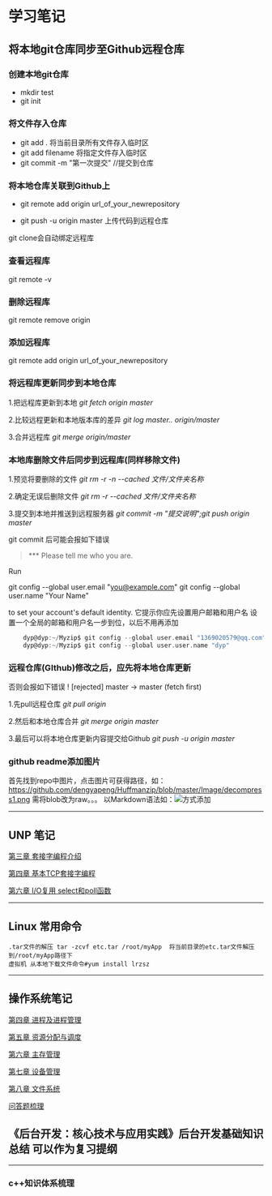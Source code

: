 # 学习笔记
## 将本地git仓库同步至Github远程仓库
### 创建本地git仓库
+ mkdir test
+ git init 
### 将文件存入仓库
+ git add .  将当前目录所有文件存入临时区
+ git add filename  将指定文件存入临时区
+ git commit -m "第一次提交"    //提交到仓库
### 将本地仓库关联到Github上
+ git remote add origin url_of_your_newrepository

+ git push -u origin master  上传代码到远程仓库

git clone会自动绑定远程库
### 查看远程库
git remote -v

### 删除远程库
git remote remove origin

### 添加远程库
git remote add  origin url_of_your_newrepository

### 将远程库更新同步到本地仓库
1.把远程库更新到本地 *git fetch origin master*

2.比较远程更新和本地版本库的差异 *git log master.. origin/master*

3.合并远程库 *git merge origin/master*

### 本地库删除文件后同步到远程库(同样移除文件)
1.预览将要删除的文件 *git rm -r -n --cached 文件/文件夹名称*

2.确定无误后删除文件 *git rm -r --cached 文件/文件夹名称*

3.提交到本地并推送到远程服务器 *git commit -m "提交说明";git push origin master*

git commit 后可能会报如下错误
> *** Please tell me who you are.

Run

  git config --global user.email "you@example.com"
  git config --global user.name "Your Name"

to set your account's default identity.
它提示你应先设置用户邮箱和用户名 设置一个全局的邮箱和用户名一步到位，以后不用再添加
```c
    dyp@dyp:~/Myzip$ git config --global user.email "1369020579@qq.com"
    dyp@dyp:~/Myzip$ git config --global user.user.name "dyp"
```
### 远程仓库(GIthub)修改之后，应先将本地仓库更新
否则会报如下错误
 ! [rejected]        master -> master (fetch first)

1.先pull远程仓库 *git pull origin*

2.然后和本地仓库合并 *git merge origin master*

3.最后可以将本地仓库更新内容提交给Github  *git push -u origin master* 


### github readme添加图片
  首先找到repo中图片，点击图片可获得路径，如：
    https://github.com/dengyapeng/Huffmanzip/blob/master/Image/decompress1.png
    需将blob改为raw。。。
    以Markdown语法如：![](https://github.com/dengyapeng/Huffmanzip/raw/master/Image/decompress1.png)方式添加
___
## UNP 笔记

[第三章 套接字编程介绍](Node/c3.md)

[第四章 基本TCP套接字编程](Node/c4.md)

[第六章 I/O复用 select和poll函数](Node/c6.md)

___
## Linux 常用命令
    .tar文件的解压 tar -zcvf etc.tar /root/myApp  将当前目录的etc.tar文件解压到/root/myApp路径下
    虚拟机 从本地下载文件命令#yum install lrzsz  
___
## 操作系统笔记
[第四章 进程及进程管理](Node/systemC4.md)

[第五章 资源分配与调度](Node/systemC5.md)

[第六章 主存管理](Node/systemC6.md)

[第七章 设备管理](Node/systemC7.md)

[第八章 文件系统](Node/systemC8.md)

[问答题梳理](Node/问答题梳理.md)


## 《后台开发：核心技术与应用实践》后台开发基础知识总结 可以作为复习提纲

___
### c++知识体系梳理
